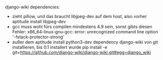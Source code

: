 django-wiki dependencies:
* zieht pillow, und das braucht libjpeg-dev auf dem host, also vorher 
aptitude install libjpeg-dev
* gcc muss wohl fürs compilen mindestens 4.9 sein, sonst gibts diesen Fehler:
x86_64-linux-gnu-gcc: error: unrecognized command line option '-fstack-protector-strong'
* außer dem aptitude install python3-dev
dependency django-wiki von git installieren, bis 0.1 installert wurde
pip install -e git+https://github.com/django-wiki/django-wiki.git#egg=django_wiki
